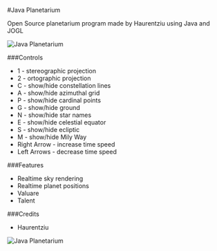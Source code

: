 #Java Planetarium

Open Source planetarium program made by Haurentziu using Java and JOGL

![Java Planetarium](http://i.imgur.com/x2PUdZf.png)

###Controls

* 1 - stereographic projection
* 2 - ortographic projection
* C - show/hide constellation lines
* A - show/hide azimuthal grid
* P - show/hide cardinal points
* G - show/hide ground
* N - show/hide star names
* E - show/hide celestial equator
* S - show/hide ecliptic
* M - show/hide Mily Way
* Right Arrow - increase time speed
* Left Arrows - decrease time speed

###Features

* Realtime sky rendering
* Realtime planet positions
* Valuare
* Talent

###Credits

* Haurentziu

![Java Planetarium](http://i.imgur.com/RCuV0Fn.png)
